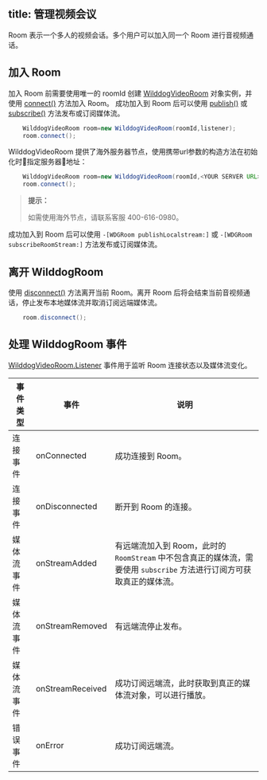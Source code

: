 title: 管理视频会议
---

Room 表示一个多人的视频会话。多个用户可以加入同一个 Room 进行音视频通话。

## 加入 Room
加入 Room 前需要使用唯一的 roomId 创建 [WilddogVideoRoom](/conference/Android/api/wilddog-video-room.html) 对象实例，并使用 [connect()](/conference/Android/api/wilddog-video-room.html#connect) 方法加入 Room。
成功加入到 Room 后可以使用 [publish()](/conference/Android/api/wilddog-video-room.html#publish-localStream) 或 [subscribe()](/conference/Android/api/wilddog-video-room.html#subscribe-roomStream) 方法发布或订阅媒体流。


```java
	WilddogVideoRoom room=new WilddogVideoRoom(roomId,listener);
	room.connect();
```

WilddogVideoRoom 提供了海外服务器节点，使用携带url参数的构造方法在初始化时指定服务器地址：

```java
    WilddogVideoRoom room=new WilddogVideoRoom(roomId,<YOUR SERVER URL>,listener);
	room.connect();
```

<blockquote class="notice">
  <p><strong>提示：</strong></p>
 如需使用海外节点，请联系客服 400-616-0980。
</blockquote>

成功加入到 Room 后可以使用 `-[WDGRoom publishLocalstream:]` 或 `-[WDGRoom subscribeRoomStream:]` 方法发布或订阅媒体流。
## 离开 WilddogRoom

使用 [disconnect()](/conference/Android/api/wilddog-video-room.html#disconnect) 方法离开当前 Room。离开 Room 后将会结束当前音视频通话，停止发布本地媒体流并取消订阅远端媒体流。

```java
	room.disconnect();
```

## 处理 WilddogRoom 事件

[WilddogVideoRoom.Listener](/conference/Android/api/wilddog-video-room-listener.html) 事件用于监听 Room 连接状态以及媒体流变化。



|事件类型|事件|说明|
|------------------|---------------------|------------------|
|连接事件|onConnected|成功连接到 Room。|
|连接事件|onDisconnected|断开到 Room 的连接。|
|媒体流事件|onStreamAdded|有远端流加入到 Room，此时的 `RoomStream` 中不包含真正的媒体流，需要使用 `subscribe` 方法进行订阅方可获取真正的媒体流。|
|媒体流事件|onStreamRemoved|有远端流停止发布。|
|媒体流事件|onStreamReceived|成功订阅远端流，此时获取到真正的媒体流对象，可以进行播放。|
|错误事件|onError|成功订阅远端流。|


